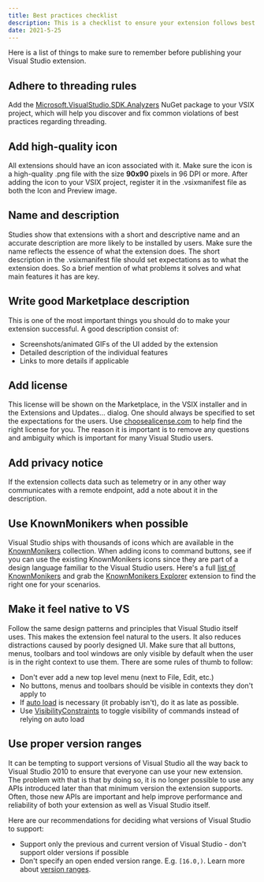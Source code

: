 ```yaml
---
title: Best practices checklist
description: This is a checklist to ensure your extension follows best practices before you publish it.
date: 2021-5-25
---
```


Here is a list of things to make sure to remember before publishing your Visual Studio extension.

## Adhere to threading rules
Add the [Microsoft.VisualStudio.SDK.Analyzers](https://www.nuget.org/packages/Microsoft.VisualStudio.SDK.Analyzers/) NuGet package to your VSIX project, which will help you discover and fix common violations of best practices regarding threading.

## Add high-quality icon
All extensions should have an icon associated with it. Make sure the icon is a high-quality .png file with the size **90x90** pixels in 96 DPI or more. After adding the icon to your VSIX project, register it in the .vsixmanifest file as both the Icon and Preview image.

## Name and description
Studies show that extensions with a short and descriptive name and an accurate description are more likely to be installed by users. Make sure the name reflects the essence of what the extension does. The short description in the .vsixmanifest file should set expectations as to what the extension does. So a brief mention of what problems it solves and what main features it has are key.

## Write good Marketplace description
This is one of the most important things you should do to make your extension successful. A good description consist of:

* Screenshots/animated GIFs of the UI added by the extension
* Detailed description of the individual features
* Links to more details if applicable

## Add license
This license will be shown on the Marketplace, in the VSIX installer and in the Extensions and Updates... dialog. One should always be specified to set the expectations for the users. Use [choosealicense.com](https://choosealicense.com/) to help find the right license for you. The reason it is important is to remove any questions and ambiguity which is important for many Visual Studio users.

## Add privacy notice
If the extension collects data such as telemetry or in any other way communicates with a remote endpoint, add a note about it in the description.

## Use KnownMonikers when possible
Visual Studio ships with thousands of icons which are available in the [KnownMonikers](https://msdn.microsoft.com/en-US/library/mt628927.aspx) collection. When adding icons to command buttons, see if you can use the existing KnownMonikers icons since they are part of a design language familiar to the Visual Studio users. Here's a full [list of KnownMonikers](http://glyphlist.azurewebsites.net/knownmonikers/) and grab the [KnownMonikers Explorer](https://marketplace.visualstudio.com/items?itemName=MadsKristensen.knownmonikersexplorer) extension to find the right one for your scenarios.

## Make it feel native to VS
Follow the same design patterns and principles that Visual Studio itself uses. This makes the extension feel natural to the users. It also reduces distractions caused by poorly designed UI. Make sure that all buttons, menus, toolbars and tool windows are only visible by default when the user is in the right context to use them. There are some rules of thumb to follow:

* Don't ever add a new top level menu (next to File, Edit, etc.)
* No buttons, menus and toolbars should be visible in contexts they don't apply to
* If [auto load](https://github.com/microsoft/VSSDK-Extensibility-Samples/tree/master/AsyncPackageMigration) is necessary (it probably isn't), do it as late as possible.
* Use [VisibilityConstraints](https://github.com/Microsoft/VSSDK-Extensibility-Samples/tree/master/VisibilityConstraints) to toggle visibility of commands instead of relying on auto load

## Use proper version ranges
It can be tempting to support versions of Visual Studio all the way back to Visual Studio 2010 to ensure that everyone can use your new extension. The problem with that is that by doing so, it is no longer possible to use any APIs introduced later than that minimum version the extension supports. Often, those new APIs are important and help improve performance and reliability of both your extension as well as Visual Studio itself.

Here are our recommendations for deciding what versions of Visual Studio to support:

* Support only the previous and current version of Visual Studio - don't support older versions if possible
* Don't specify an open ended version range. E.g. `[16.0,)`. Learn more about [version ranges](https://devblogs.microsoft.com/visualstudio/visual-studio-extensions-and-version-ranges-demystified/).
